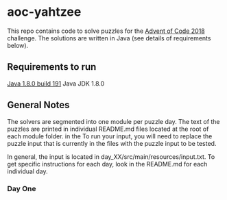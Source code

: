 # aoc-yahtzee

This repo contains code to solve puzzles for the [Advent of Code 2018](https://adventofcode.com/2018) challenge. The solutions
are written in Java (see details of requirements below).

## Requirements to run

[Java 1.8.0 build 191](https://www.oracle.com/technetwork/java/javase/downloads/jdk8-downloads-2133151.html)
Java JDK 1.8.0

## General Notes
The solvers are segmented into one module per puzzle day.
The text of the puzzles are printed in individual README.md files located at the root of each module folder.
in the
To run your input, you will need to replace the puzzle input that is currently in the files with the puzzle input to be tested.

In general, the input is located in day_XX/src/main/resources/input.txt. To get specific instructions for each day, look in the README.md for each individual day.

### Day One